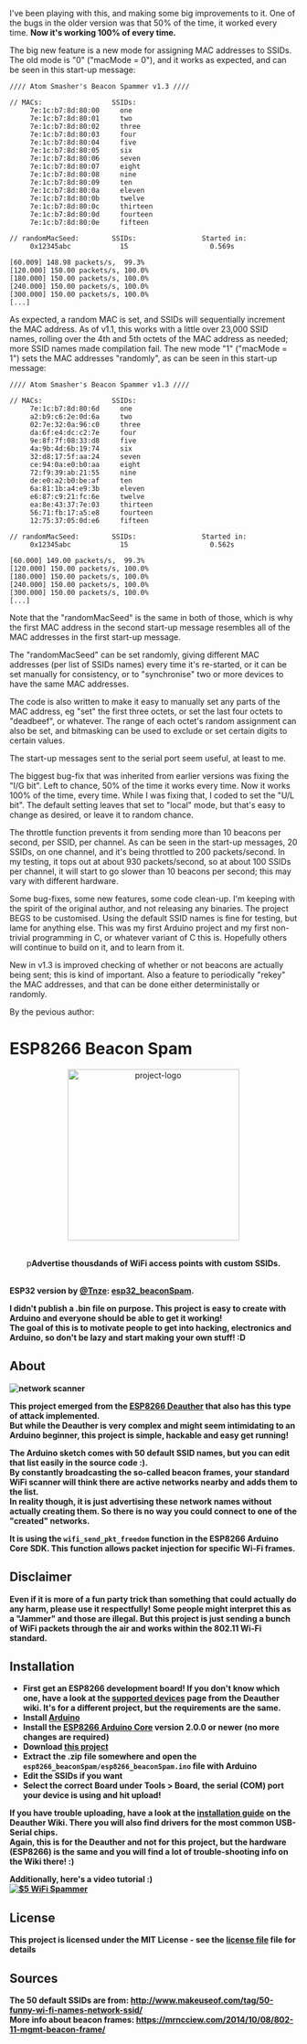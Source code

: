 I've been playing with this, and making some big improvements to it. One of the bugs in the older version was that 50% of the time, it worked every time. **Now it's working 100% of every time.**

The big new feature is a new mode for assigning MAC addresses to SSIDs. The old mode is "0" ("macMode = 0"), and it works as expected, and can be seen in this start-up message:
```
//// Atom Smasher's Beacon Spammer v1.3 ////

// MACs:                 SSIDs:
     7e:1c:b7:8d:80:00     one
     7e:1c:b7:8d:80:01     two
     7e:1c:b7:8d:80:02     three
     7e:1c:b7:8d:80:03     four
     7e:1c:b7:8d:80:04     five
     7e:1c:b7:8d:80:05     six
     7e:1c:b7:8d:80:06     seven
     7e:1c:b7:8d:80:07     eight
     7e:1c:b7:8d:80:08     nine
     7e:1c:b7:8d:80:09     ten
     7e:1c:b7:8d:80:0a     eleven
     7e:1c:b7:8d:80:0b     twelve
     7e:1c:b7:8d:80:0c     thirteen
     7e:1c:b7:8d:80:0d     fourteen
     7e:1c:b7:8d:80:0e     fifteen

// randomMacSeed:        SSIDs:                Started in:
     0x12345abc            15                    0.569s

[60.009] 148.98 packets/s,  99.3%
[120.000] 150.00 packets/s, 100.0%
[180.000] 150.00 packets/s, 100.0%
[240.000] 150.00 packets/s, 100.0%
[300.000] 150.00 packets/s, 100.0%
[...]
```

As expected, a random MAC is set, and SSIDs will sequentially increment the MAC address. As of v1.1, this works with a little over 23,000 SSID names, rolling over the 4th and 5th octets of the MAC address as needed; more SSID names made compilation fail. The new mode "1" ("macMode = 1") sets the MAC addresses "randomly", as can be seen in this start-up message:
```
//// Atom Smasher's Beacon Spammer v1.3 ////

// MACs:                 SSIDs:
     7e:1c:b7:8d:80:6d     one
     a2:b9:c6:2e:0d:6a     two
     02:7e:32:0a:96:c0     three
     da:6f:e4:dc:c2:7e     four
     9e:8f:7f:08:33:d8     five
     4a:9b:4d:6b:19:74     six
     32:d8:17:5f:aa:24     seven
     ce:94:0a:e0:b0:aa     eight
     72:f9:39:ab:21:55     nine
     de:e0:a2:b0:be:af     ten
     6a:81:1b:a4:e9:3b     eleven
     e6:87:c9:21:fc:6e     twelve
     ea:8e:43:37:7e:03     thirteen
     56:71:fb:17:a5:e8     fourteen
     12:75:37:05:0d:e6     fifteen

// randomMacSeed:        SSIDs:                Started in:
     0x12345abc            15                    0.562s

[60.000] 149.00 packets/s,  99.3%
[120.000] 150.00 packets/s, 100.0%
[180.000] 150.00 packets/s, 100.0%
[240.000] 150.00 packets/s, 100.0%
[300.000] 150.00 packets/s, 100.0%
[...]
```

Note that the "randomMacSeed" is the same in both of those, which is why the first MAC address in the second start-up message resembles all of the MAC addresses in the first start-up message.

The "randomMacSeed" can be set randomly, giving different MAC addresses (per list of SSIDs names) every time it's re-started, or it can be set manually for consistency, or to "synchronise" two or more devices to have the same MAC addresses.

The code is also written to make it easy to manually set any parts of the MAC address, eg "set" the first three octets, or set the last four octets to "deadbeef", or whatever. The range of each octet's random assignment can also be set, and bitmasking can be used to exclude or set certain digits to certain values.

The start-up messages sent to the serial port seem useful, at least to me.

The biggest bug-fix that was inherited from earlier versions was fixing the "I/G bit". Left to chance, 50% of the time it works every time. Now it works 100% of the time, every time. While I was fixing that, I coded to set the "U/L bit". The default setting leaves that set to "local" mode, but that's easy to change as desired, or leave it to random chance.

The throttle function prevents it from sending more than 10 beacons per second, per SSID, per channel. As can be seen in the start-up messages, 20 SSIDs, on one channel, and it's being throttled to 200 packets/second. In my testing, it tops out at about 930 packets/second, so at about 100 SSIDs per channel, it will start to go slower than 10 beacons per second; this may vary with different hardware. 

Some bug-fixes, some new features, some code clean-up. I'm keeping with the spirit of the original author, and not releasing any binaries. The project BEGS to be customised. Using the default SSID names is fine for testing, but lame for anything else. This was my first Arduino project and my first non-trivial programming in C, or whatever variant of C this is. Hopefully others will continue to build on it, and to learn from it.

New in v1.3 is improved checking of whether or not beacons are actually being sent; this is kind of important. Also a feature to periodically "rekey" the MAC addresses, and that can be done either deterministally or randomly. 

By the pevious author:

# ESP8266 Beacon Spam


<p align="center"><img alt="project-logo" width="300" src="https://raw.githubusercontent.com/spacehuhn/esp8266_beaconSpam/master/img/beacon_spam.png"></p>
 
<p align="center">

<br>
p<b>Advertise thousdands of WiFi access points with custom SSIDs.<br>
<br>

ESP32 version by [@Tnze](https://github.com/Tnze): [esp32_beaconSpam](https://github.com/Tnze/esp32_beaconSpam).

I didn't publish a .bin file on purpose. This project is easy to create with Arduino and everyone should be able to get it working!  
The goal of this is to motivate people to get into hacking, electronics and Arduino, so don't be lazy and start making your own stuff! :D

## About

![network scanner](https://raw.githubusercontent.com/spacehuhn/esp8266_beaconSpam/master/img/networkscanner.jpg)

This project emerged from the [ESP8266 Deauther](https://github.com/spacehuhn/esp8266_deauther) that also has this type of attack implemented.  
But while the Deauther is very complex and might seem intimidating to an Arduino beginner, this project is simple, hackable and easy get running!  

The Arduino sketch comes with 50 default SSID names, but you can edit that list easily in the source code :).  
By constantly broadcasting the so-called beacon frames, your standard WiFi scanner will think there are active networks nearby and adds them to the list.  
In reality though, it is just advertising these network names without actually creating them. So there is no way you could connect to one of the "created" networks.  

It is using the `wifi_send_pkt_freedom` function in the ESP8266 Arduino Core SDK. This function allows packet injection for specific Wi-Fi frames.  

## Disclaimer

Even if it is more of a fun party trick than something that could actually do any harm, **please use it respectfully!**
Some people might interpret this as a "Jammer" and those are illegal. But this project is just sending a bunch of WiFi packets through the air and works within the 802.11 Wi-Fi standard.

## Installation

- First get an ESP8266 development board! If you don't know which one, have a look at the [supported devices](https://github.com/spacehuhn/esp8266_deauther/wiki/Supported-Devices) page from the Deauther wiki. It's for a different project, but the requirements are the same.
- Install [Arduino](https://www.arduino.cc/en/Main/software)
- Install the [ESP8266 Arduino Core](https://github.com/esp8266/Arduino#installing-with-boards-manager) version 2.0.0 or newer (no more changes are required)
- Download [this project](https://github.com/spacehuhn/esp8266_beaconSpam/archive/master.zip)
- Extract the .zip file somewhere and open the `esp8266_beaconSpam/esp8266_beaconSpam.ino` file with Arduino
- Edit the SSIDs if you want
- Select the correct Board under Tools > Board, the serial (COM) port your device is using and hit upload!

If you have trouble uploading, have a look at the [installation guide](https://github.com/spacehuhn/esp8266_deauther/wiki/Installation#drivers-and-com-port) on the Deauther Wiki. There you will also find drivers for the most common USB-Serial chips.  
Again, this is for the Deauther and not for this project, but the hardware (ESP8266) is the same and you will find a lot of trouble-shooting info on the Wiki there! :)  

Additionally, here's a video tutorial :)  
[![$5 WiFi Spammer](https://img.youtube.com/vi/Zq7QNpPxCqE/0.jpg)](https://www.youtube.com/watch?v=Zq7QNpPxCqE)

## License

This project is licensed under the MIT License - see the [license file](LICENSE) file for details

## Sources
 
The 50 default SSIDs are from: http://www.makeuseof.com/tag/50-funny-wi-fi-names-network-ssid/  
More info about beacon frames: https://mrncciew.com/2014/10/08/802-11-mgmt-beacon-frame/  

